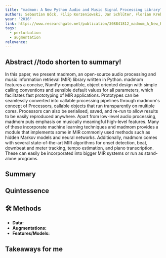 ```yaml
---
title: "madmom: A New Python Audio and Music Signal Processing Library"
authors: Sebastian Böck, Filip Korzeniowski, Jan Schlüter, Florian Krebs
year: "2016"
link: https://www.researchgate.net/publication/308841812_madmom_A_New_Python_Audio_and_Music_Signal_Processing_Library
tags:
  - perturbation
  - augmentation
relevance:
---
```

## Abstract //todo shorten to summary!
In this paper, we present madmom, an open-source audio processing and music information retrieval (MIR) library written in Python. madmom features a concise, NumPy-compatible, object oriented design with simple calling conventions and sensible default values for all parameters, which facilitates fast prototyping of MIR applications. Prototypes can be seamlessly converted into callable processing pipelines through madmom's concept of Processors, callable objects that run transparently on multiple cores. Processors can also be serialised, saved, and re-run to allow results to be easily reproduced anywhere. Apart from low-level audio processing, madmom puts emphasis on musically meaningful high-level features. Many of these incorporate machine learning techniques and madmom provides a module that implements some in MIR commonly used methods such as hidden Markov models and neural networks. Additionally, madmom comes with several state-of-the-art MIR algorithms for onset detection, beat, downbeat and meter tracking, tempo estimation, and piano transcription. These can easily be incorporated into bigger MIR systems or run as stand-alone programs.

## Summary


## Quintessence


## 🛠️ Methods
- **Data:**  
- **Augmentations:**  
- **Features/Models:**  


## Takeaways for me

